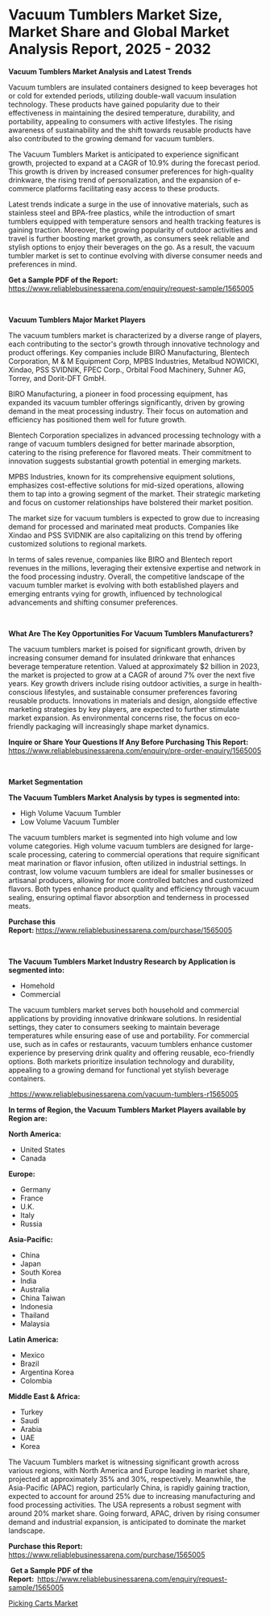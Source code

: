 <p><h1>Vacuum Tumblers Market Size, Market Share and Global Market Analysis Report, 2025 - 2032</h1></p><p><strong>Vacuum Tumblers Market Analysis and Latest Trends</strong></p>
<p><p>Vacuum tumblers are insulated containers designed to keep beverages hot or cold for extended periods, utilizing double-wall vacuum insulation technology. These products have gained popularity due to their effectiveness in maintaining the desired temperature, durability, and portability, appealing to consumers with active lifestyles. The rising awareness of sustainability and the shift towards reusable products have also contributed to the growing demand for vacuum tumblers.</p><p>The Vacuum Tumblers Market is anticipated to experience significant growth, projected to expand at a CAGR of 10.9% during the forecast period. This growth is driven by increased consumer preferences for high-quality drinkware, the rising trend of personalization, and the expansion of e-commerce platforms facilitating easy access to these products. </p><p>Latest trends indicate a surge in the use of innovative materials, such as stainless steel and BPA-free plastics, while the introduction of smart tumblers equipped with temperature sensors and health tracking features is gaining traction. Moreover, the growing popularity of outdoor activities and travel is further boosting market growth, as consumers seek reliable and stylish options to enjoy their beverages on the go. As a result, the vacuum tumbler market is set to continue evolving with diverse consumer needs and preferences in mind.</p></p>
<p><strong>Get a Sample PDF of the Report:&nbsp;</strong> <a href="https://www.reliablebusinessarena.com/enquiry/request-sample/1565005?utm_campaign=3286&utm_medium=2&utm_source=Github&utm_content=ia&utm_term=11042025&utm_id=vacuum-tumblers">https://www.reliablebusinessarena.com/enquiry/request-sample/1565005</a></p>
<p>&nbsp;</p>
<p><strong>Vacuum Tumblers Major Market Players</strong></p>
<p><p>The vacuum tumblers market is characterized by a diverse range of players, each contributing to the sector's growth through innovative technology and product offerings. Key companies include BIRO Manufacturing, Blentech Corporation, M & M Equipment Corp, MPBS Industries, Metalbud NOWICKI, Xindao, PSS SVIDNIK, FPEC Corp., Orbital Food Machinery, Suhner AG, Torrey, and Dorit-DFT GmbH.</p><p>BIRO Manufacturing, a pioneer in food processing equipment, has expanded its vacuum tumbler offerings significantly, driven by growing demand in the meat processing industry. Their focus on automation and efficiency has positioned them well for future growth.</p><p>Blentech Corporation specializes in advanced processing technology with a range of vacuum tumblers designed for better marinade absorption, catering to the rising preference for flavored meats. Their commitment to innovation suggests substantial growth potential in emerging markets.</p><p>MPBS Industries, known for its comprehensive equipment solutions, emphasizes cost-effective solutions for mid-sized operations, allowing them to tap into a growing segment of the market. Their strategic marketing and focus on customer relationships have bolstered their market position.</p><p>The market size for vacuum tumblers is expected to grow due to increasing demand for processed and marinated meat products. Companies like Xindao and PSS SVIDNIK are also capitalizing on this trend by offering customized solutions to regional markets.</p><p>In terms of sales revenue, companies like BIRO and Blentech report revenues in the millions, leveraging their extensive expertise and network in the food processing industry. Overall, the competitive landscape of the vacuum tumbler market is evolving with both established players and emerging entrants vying for growth, influenced by technological advancements and shifting consumer preferences.</p></p>
<p>&nbsp;</p>
<p><strong>What Are The Key Opportunities For Vacuum Tumblers Manufacturers?</strong></p>
<p><p>The vacuum tumblers market is poised for significant growth, driven by increasing consumer demand for insulated drinkware that enhances beverage temperature retention. Valued at approximately $2 billion in 2023, the market is projected to grow at a CAGR of around 7% over the next five years. Key growth drivers include rising outdoor activities, a surge in health-conscious lifestyles, and sustainable consumer preferences favoring reusable products. Innovations in materials and design, alongside effective marketing strategies by key players, are expected to further stimulate market expansion. As environmental concerns rise, the focus on eco-friendly packaging will increasingly shape market dynamics.</p></p>
<p><strong>Inquire or Share Your Questions If Any Before Purchasing This Report:</strong> <a href="https://www.reliablebusinessarena.com/enquiry/pre-order-enquiry/1565005?utm_campaign=3286&utm_medium=2&utm_source=Github&utm_content=ia&utm_term=11042025&utm_id=vacuum-tumblers">https://www.reliablebusinessarena.com/enquiry/pre-order-enquiry/1565005</a></p>
<p>&nbsp;</p>
<p><strong>Market Segmentation</strong></p>
<p><strong>The Vacuum Tumblers Market Analysis by types is segmented into:</strong></p>
<p><ul><li>High Volume Vacuum Tumbler</li><li>Low Volume Vacuum Tumbler</li></ul></p>
<p><p>The vacuum tumblers market is segmented into high volume and low volume categories. High volume vacuum tumblers are designed for large-scale processing, catering to commercial operations that require significant meat marination or flavor infusion, often utilized in industrial settings. In contrast, low volume vacuum tumblers are ideal for smaller businesses or artisanal producers, allowing for more controlled batches and customized flavors. Both types enhance product quality and efficiency through vacuum sealing, ensuring optimal flavor absorption and tenderness in processed meats.</p></p>
<p><strong>Purchase this Report:&nbsp;</strong><a href="https://www.reliablebusinessarena.com/purchase/1565005?utm_campaign=3286&utm_medium=2&utm_source=Github&utm_content=ia&utm_term=11042025&utm_id=vacuum-tumblers">https://www.reliablebusinessarena.com/purchase/1565005</a></p>
<p>&nbsp;</p>
<p><strong>The Vacuum Tumblers Market Industry Research by Application is segmented into:</strong></p>
<p><ul><li>Homehold</li><li>Commercial</li></ul></p>
<p><p>The vacuum tumblers market serves both household and commercial applications by providing innovative drinkware solutions. In residential settings, they cater to consumers seeking to maintain beverage temperatures while ensuring ease of use and portability. For commercial use, such as in cafes or restaurants, vacuum tumblers enhance customer experience by preserving drink quality and offering reusable, eco-friendly options. Both markets prioritize insulation technology and durability, appealing to a growing demand for functional yet stylish beverage containers.</p></p>
<p><a href="https://www.reliablebusinessarena.com/vacuum-tumblers-r1565005?utm_campaign=3286&utm_medium=2&utm_source=Github&utm_content=ia&utm_term=11042025&utm_id=vacuum-tumblers">&nbsp;https://www.reliablebusinessarena.com/vacuum-tumblers-r1565005</a></p>
<p><strong>In terms of Region, the Vacuum Tumblers Market Players available by Region are:</strong></p>
<p>
    <p> <strong> North America: </strong>
        <ul>
            <li>United States</li>
            <li>Canada</li>
        </ul>
        </p> 
    <p> <strong> Europe: </strong>
        <ul>
            <li>Germany</li>
            <li>France</li>
            <li>U.K.</li>
            <li>Italy</li>
            <li>Russia</li>
        </ul>
        </p> 
    <p> <strong> Asia-Pacific: </strong>
        <ul>
            <li>China</li>
            <li>Japan</li>
            <li>South Korea</li>
            <li>India</li>
            <li>Australia</li>
            <li>China Taiwan</li>
            <li>Indonesia</li>
            <li>Thailand</li>
            <li>Malaysia</li>
        </ul>
        </p> 
    <p> <strong> Latin America: </strong>
        <ul>
            <li>Mexico</li>
            <li>Brazil</li>
            <li>Argentina Korea</li>
            <li>Colombia</li>
        </ul>
        </p> 
    <p> <strong> Middle East & Africa: </strong>
        <ul>
            <li>Turkey</li>
            <li>Saudi</li>
            <li>Arabia</li>
            <li>UAE</li>
            <li>Korea</li>
        </ul>
    </p>
    </p>
<p><p>The Vacuum Tumblers market is witnessing significant growth across various regions, with North America and Europe leading in market share, projected at approximately 35% and 30%, respectively. Meanwhile, the Asia-Pacific (APAC) region, particularly China, is rapidly gaining traction, expected to account for around 25% due to increasing manufacturing and food processing activities. The USA represents a robust segment with around 20% market share. Going forward, APAC, driven by rising consumer demand and industrial expansion, is anticipated to dominate the market landscape.</p></p>
<p><strong>Purchase this Report: </strong><a href="https://www.reliablebusinessarena.com/purchase/1565005?utm_campaign=3286&utm_medium=2&utm_source=Github&utm_content=ia&utm_term=11042025&utm_id=vacuum-tumblers">https://www.reliablebusinessarena.com/purchase/1565005</a></p>
<p>&nbsp;<strong>Get a Sample PDF of the Report:&nbsp;&nbsp;</strong><a href="https://www.reliablebusinessarena.com/enquiry/request-sample/1565005?utm_campaign=3286&utm_medium=2&utm_source=Github&utm_content=ia&utm_term=11042025&utm_id=vacuum-tumblers">https://www.reliablebusinessarena.com/enquiry/request-sample/1565005</a></p>
<p><strong></strong></p>
<p><p><a href="https://github.com/edacruz6/Market-Research-Report-List-1/blob/main/picking-carts-market.md?utm_campaign=3286&utm_medium=2&utm_source=Github&utm_content=ia&utm_term=11042025&utm_id=vacuum-tumblers">Picking Carts Market</a></p></p>